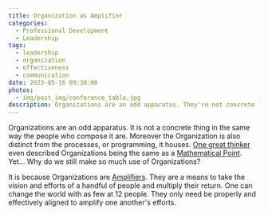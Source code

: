 ```yaml
---
title: Organization as Amplifier
categories:
  - Professional Development
  - Leadership
tags:
  - leadership
  - organization
  - effectiveness
  - communication
date: 2023-05-16 09:30:00
photos: 
  - img/post_img/conference_table.jpg
description: Organizations are an odd apparatus. They're not concrete like people... so what exactly are they?
---
```

Organizations are an odd apparatus. It is not a concrete thing in the same way the people who compose it are. Moreover the Organization is also distinct from the processes, or programming, it houses. [One great thinker](https://www.amazon.com/Effective-Executive-Definitive-Harperbusiness-Essentials/dp/0060833459) even described Organizations being the same as a [Mathematical Point](https://en.wikipedia.org/wiki/Point_(geometry)). Yet... Why do we still make so much use of Organizations?

It is because Organizations are [Amplifiers](https://en.wikipedia.org/wiki/Amplifier). They are a means to take the vision and efforts of a handful of people and multiply their return. One can change the world with as few at 12 people. They only need be properly and effectively aligned to amplify one another's efforts.